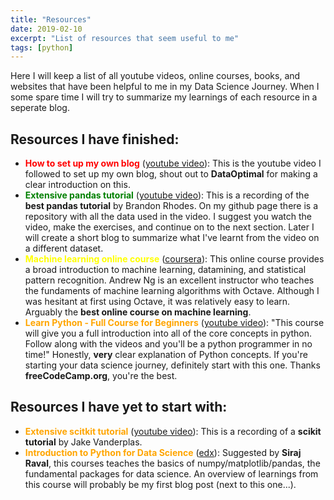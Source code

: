 ```yaml
---
title: "Resources"
date: 2019-02-10
excerpt: "List of resources that seem useful to me"
tags: [python]
---
```

Here I will keep a list of all youtube videos, online courses, books, and websites
that have been helpful to me in my Data Science Journey. When I some spare time
I will try to summarize my learnings of each resource in a seperate blog.

## Resources I have finished:
* <span style="color:red">**How to set up my own blog**</span> ([youtube video](https://www.youtube.com/watch?v=qWrcgHwSG8M&t=72s)):
This is the youtube video I followed to set up my own blog, shout out to **DataOptimal** for
making a clear introduction on this.
* <span style="color:green">**Extensive pandas tutorial**</span> ([youtube video](https://www.youtube.com/watch?v=5JnMutdy6Fw)):
This is a recording of the **best pandas tutorial** by Brandon Rhodes. On my github page
there is a repository with all the data used in the video. I suggest you watch the video,
make the exercises, and continue on to the next section. Later I will create a short blog
to summarize what I've learnt from the video on a different dataset.
* <span style="color:yellow">**Machine learning online course**</span> ([coursera](https://www.coursera.org/learn/machine-learning)):
This online course provides a broad introduction to machine learning, datamining, and
statistical pattern recognition. Andrew Ng is an excellent instructor who teaches the
fundaments of machine learning algorithms with Octave. Although I was hesitant at first
using Octave, it was relatively easy to learn. Arguably the **best online course on machine learning**.
* <span style="color:orange">**Learn Python - Full Course for Beginners**</span> ([youtube video](https://www.youtube.com/watch?v=rfscVS0vtbw)):
"This course will give you a full introduction into all of the core concepts in python. Follow along with the videos and you'll be a python programmer in no time!" Honestly, **very** clear explanation of Python concepts.
If you're starting your data science journey, definitely start with this one.
Thanks **freeCodeCamp.org**, you're the best.

## Resources I have yet to start with:
* <span style="color:orange">**Extensive scitkit tutorial**</span> ([youtube video](https://www.youtube.com/watch?v=L7R4HUQ-eQ0)):
This is a recording of a **scikit tutorial** by Jake Vanderplas.
* <span style="color:orange">**Introduction to Python for Data Science**</span> ([edx](https://www.edx.org/course/introduction-python-data-science-3)):
Suggested by **Siraj Raval**, this courses teaches the basics of numpy/matplotlib/pandas,
the fundamental packages for data science. An overview of learnings from this course
will probably be my first blog post (next to this one...).
